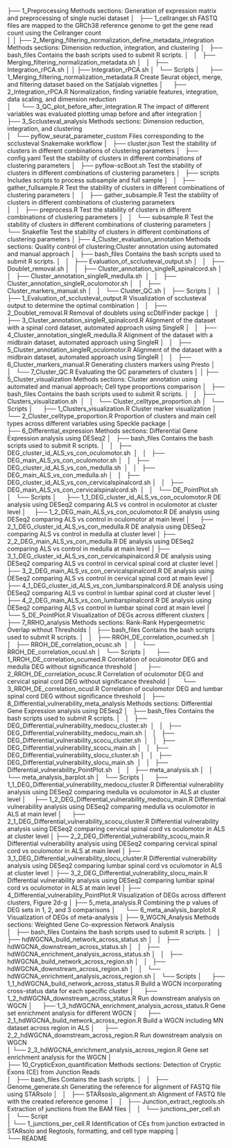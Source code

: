 


├── 1_Preprocessing								Methods sections: Generation of expression matrix and preprocessing of single nuclei dataset
│   ├── 1_cellranger.sh								FASTQ files are mapped to the GRCh38 reference genome to get the gene read count using the Cellranger count					             		                      
│   │
├── 2_Merging_filtering_normalization_define_metadata_integration		Methods sections: Dimension reduction, integration, and clustering 
│   ├── bash_files								Contains the bash scripts used to submit R scripts. 
│   │   ├── Merging_filtering_normalization_metadata.sh
│   │   ├── Integration_rPCA.sh
│   │   ├── Integration_rPCA.sh
│   └── Scripts
│       ├── 1_Merging_filtering_normalization_metadata.R			Create Seurat object, merge, and filtering dataset based on the Satijalab vignettes 
│       ├── 2_Integration_rPCA.R						Normalization, finding variable features, integration, data scaling, and dimension reduction  
│       └── 3_QC_plot_before_after_integration.R				The impact of different variables was evaluated plotting umap before and after integration 
│   
├── 3_Scclusteval_analysis							Methods sections: Dimension reduction, integration, and clustering 	
│   └── pyflow_seurat_parameter_custom						Files corresponding to the scclusteval Snakemake workflow
│       ├── cluster.json							Test the stability of clusters in different combinations of clustering parameters
│       ├── config.yaml								Test the stability of clusters in different combinations of clustering parameters
│       ├── pyflow-scBoot.sh							Test the stability of clusters in different combinations of clustering parameters
│       ├── scripts  								Includes scripts to process subsample and full sample
│       │   ├── gather_fullsample.R						Test the stability of clusters in different combinations of clustering parameters
│       │   ├── gather_subsample.R						Test the stability of clusters in different combinations of clustering parameters	
│       │   ├── preprocess.R							Test the stability of clusters in different combinations of clustering parameters
│       │   └── subsample.R							Test the stability of clusters in different combinations of clustering parameters
│       └── Snakefile								Test the stability of clusters in different combinations of clustering parameters
│
├── 4_Cluster_evaluation_annotation						Methods sections: Quality control of clustering;Cluster annotation using automated and manual approach
│   ├── bash_files								Contains the bash scripts used to submit R scripts.
│   │   ├── Evaluation_of_scclusteval_output.sh
│   │   ├── Doublet_removal.sh
│   │   ├── Cluster_annotation_singleR_spinalcord.sh
│   │   ├── Cluster_annotation_singleR_medulla.sh  
│   │   ├── Cluster_annotation_singleR_oculomotor.sh
│   │   ├── Cluster_markers_manual.sh
│   │   └── Cluster_QC.sh
│   ├── Scripts
│   │   ├── 1_Evaluation_of_scclusteval_output.R				Visualization of scclusteval output to determine the optimal combination
│   │   ├── 2_Doublet_removal.R                                         	Removal of doublets using scDblFinder packge
│   │   ├── 3_Cluster_annotation_singleR_spinalcord.R				Alignment of the dataset with a spinal cord dataset, automated approach using SingleR
│   │   ├── 4_Cluster_annotation_singleR_medulla.R				Alignment of the dataset with a midbrain dataset, automated approach using SingleR
│   │   ├── 5_Cluster_annotation_singleR_oculomotor.R				Alignment of the dataset with a midbrain dataset, automated approach using SingleR
│   │   ├── 6_Cluster_markers_manual.R						Generating clusters markers using Presto
│   │   └── 7_Cluster_QC.R							Evaluating the QC parameters of clusters
│   │
├── 5_Cluster_visualization 							Methods sections: Cluster annotation using automated and manual approach; Cell type proportions comparison
│   ├── bash_files								Contains the bash scripts used to submit R scripts.
│   │   ├── Clusters_visualization.sh  
│   │   └── Cluster_celltype_proportion.sh
│   └── Scripts
│       ├── 1_Clusters_visualization.R                                  	Cluster marker visualization
│       └── 2_Cluster_celltype_proportion.R					Proportion of clusters and main cell types across different variables using Speckle package
│   								
├── 6_Differential_expression							Methods sections: Differential Gene Expression analysis using DESeq2
│   ├── bash_files								Contains the bash scripts used to submit R scripts.
│   │   ├── DEG_cluster_id_ALS_vs_con_oculomotor.sh  
│   │   ├── DEG_main_ALS_vs_con_oculomotor.sh
│   │   ├── DEG_cluster_id_ALS_vs_con_medulla.sh 
│   │   ├── DEG_main_ALS_vs_con_medulla.sh
│   │   ├── DEG_cluster_id_ALS_vs_con_cervicalspinalcord.sh
│   │   ├── DEG_main_ALS_vs_con_cervicalspinalcord.sh 
│   │   └── DE_PointPlot.sh
│   └── Scripts
│       ├── 1_1_DEG_cluster_id_ALS_vs_con_oculomotor.R				DE analysis using DESeq2 comparing ALS vs control in oculomotor at cluster level
│       ├── 1_2_DEG_main_ALS_vs_con_oculomotor.R				DE analysis using DESeq2 comparing ALS vs control in oculomotor at main level
│       ├── 2_1_DEG_cluster_id_ALS_vs_con_medulla.R				DE analysis using DESeq2 comparing ALS vs control in medulla at cluster level
│       ├── 2_2_DEG_main_ALS_vs_con_medulla.R                           	DE analysis using DESeq2 comparing ALS vs control in medulla at main level
│       ├── 3_1_DEG_cluster_id_ALS_vs_con_cervicalspinalcord.R          	DE analysis using DESeq2 comparing ALS vs control in cervical spinal cord at cluster level
│       ├── 3_2_DEG_main_ALS_vs_con_cervicalspinalcord.R                	DE analysis using DESeq2 comparing ALS vs control in cervical spinal cord at main level
│       ├── 4_1_DEG_cluster_id_ALS_vs_con_lumbarspinalcord.R          		DE analysis using DESeq2 comparing ALS vs control in lumbar spinal cord at cluster level
│       ├── 4_2_DEG_main_ALS_vs_con_lumbarspinalcord.R                		DE analysis using DESeq2 comparing ALS vs control in lumbar spinal cord at main level
│       └── 5_DE_PointPlot.R				         		Visualization of DEGs across different clusters
│ 
├── 7_RRHO_analysis								Methods sections: Rank-Rank Hypergeometric Overlap without Thresholds
│   ├── bash_files								Contains the bash scripts used to submit R scripts.
│   │   ├── RROH_DE_correlation_ocumed.sh  
│   │   ├── RROH_DE_correlation_ocusc.sh 
│   │   └── RROH_DE_correlation_ocusl.sh
│   └── Scripts
│       ├── 1_RROH_DE_correlation_ocumed.R                              	Correlation of oculomotor DEG and medulla DEG without significance threshold
│       ├── 2_RROH_DE_correlation_ocusc.R                               	Correlation of oculomotor DEG and cervical spinal cord DEG without significance threshold
│       └── 3_RROH_DE_correlation_ocusl.R					Correlation of oculomotor DEG and lumbar spinal cord DEG without significance threshold
│   
├── 8_Differential_vulnerability_meta_analysis					Methods sections: Differential Gene Expression analysis using DESeq2
│   ├── bash_files								Contains the bash scripts used to submit R scripts.
│   │   ├── DEG_Differential_vulnerability_medocu_cluster.sh  
│   │   ├── DEG_Differential_vulnerability_medocu_main.sh
│   │   ├── DEG_Differential_vulnerability_scocu_cluster.sh 
│   │   ├── DEG_Differential_vulnerability_scocu_main.sh
│   │   ├── DEG_Differential_vulnerability_slocu_cluster.sh
│   │   ├── DEG_Differential_vulnerability_slocu_main.sh 
│   │   ├── Differential_vulnerability_PointPlot.sh  
│   │   ├── meta_analysis.sh 
│   │   └── meta_analysis_barplot.sh
│   └── Scripts
│       ├── 1_1_DEG_Differential_vulnerability_medocu_cluster.R			Differential vulnerability analysis using DESeq2 comparing medulla vs oculomotor in ALS at cluster level
│       ├── 1_2_DEG_Differential_vulnerability_medocu_main.R			Differential vulnerability analysis using DESeq2 comparing medulla vs oculomotor in ALS at main level
│       ├── 2_1_DEG_Differential_vulnerability_scocu_cluster.R			Differential vulnerability analysis using DESeq2 comparing cervical spinal cord vs oculomotor in ALS at cluster level
│       ├── 2_2_DEG_Differential_vulnerability_scocu_main.R             	Differential vulnerability analysis using DESeq2 comparing cervical spinal cord vs oculomotor in ALS at main level
│       ├── 3_1_DEG_Differential_vulnerability_slocu_cluster.R          	Differential vulnerability analysis using DESeq2 comparing lumbar spinal cord vs oculomotor in ALS at cluster level
│       ├── 3_2_DEG_Differential_vulnerability_slocu_main.R             	Differential vulnerability analysis using DESeq2 comparing lumbar spinal cord vs oculomotor in ALS at main level
│       ├── 4_Differential_vulnerability_PointPlot.R                    	Visualization of DEGs across different clusters, Figure 2d-g
│       ├── 5_meta_analysis.R							Combining the p values of DEG sets in 1, 2, and 3 comparisons 
│       └── 6_meta_analysis_barplot.R		                                Visualization of DEGs of meta-analysis
│
├── 9_WGCN_Analysis								Methods sections: Weighted Gene Co-expression Network Analysis	
│   ├── bash_files								Contains the bash scripts used to submit R scripts.
│   │   ├── hdWGCNA_build_network_across_status.sh
│   │   ├── hdWGCNA_downstream_across_status.sh
│   │   ├── hdWGCNA_enrichment_analysis_across_status.sh
│   │   ├── hdWGCNA_build_network_across_region.sh
│   │   ├── hdWGCNA_downstream_across_region.sh
│   │   └── hdWGCNA_enrichment_analysis_across_region.sh
│   └── Scripts
│      ├── 1_1_hdWGCNA_build_network_across_status.R				Build a WGCN incorporating cross-status data for each specific cluster
│      ├── 1_2_hdWGCNA_downstream_across_status.R				Run downstream analysis on WGCN 
│      ├── 1_3_hdWGCNA_enrichment_analysis_across_status.R			Gene set enrichment analysis for different WGCN
│      ├── 2_1_hdWGCNA_build_network_across_region.R				Build a WGCN including MN dataset across region in ALS
│      ├── 2_2_hdWGCNA_downstream_across_region.R				Run downstream analysis on WGCN												
│      └── 2_3_hdWGCNA_enrichment_analysis_across_region.R              	Gene set enrichment analysis for the WGCN
│		    																  		
├── 10_CrypticExon_quantification						Methods sections: Detection of Cryptic Exons (CE) from Junction Reads	
│   ├── bash_files								Contains the bash scripts.
│   │   ├── Genome_generate.sh                                          	Generating the reference for alignment of FASTQ file using STARsolo
│   │   ├── STARsoslo_alignment.sh                                      	Alignment of FASTQ file with the created reference genome
│   │   ├── Junction_extract_regtools.sh                                        Extraction of junctions from the BAM files
│   │   └── junctions_per_cell.sh
│   └── Script													
│      └── 1_junctions_per_cell.R                  				Identification of CEs from junction extracted in STARsolo and Regtools, formatting, and cell type mapping
│                                             
└── README

